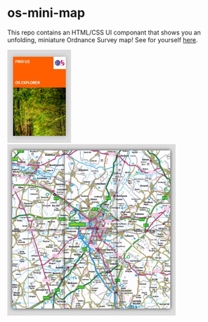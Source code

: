 # os-mini-map

This repo contains an HTML/CSS UI componant that shows you an unfolding, miniature Ordnance Survey map! See for yourself [here](https://jepooley.github.io/os-mini-map/).

![closed mini-map](https://raw.githubusercontent.com/JEPooley/os-mini-map/master/images/closed-map.jpg)
![opened mini-map](https://raw.githubusercontent.com/JEPooley/os-mini-map/master/images/open-map.jpg)
